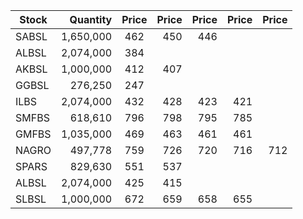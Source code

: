 | Stock         | Quantity | Price  | Price | Price | Price | Price |
| ------------- | --------:|:------:| -----:| -----:| -----:| -----:|
| SABSL         | 1,650,000| 462    |  450  | 446   |
| ALBSL         | 2,074,000| 384    |  
| AKBSL         | 1,000,000| 412    |  407  | 
| GGBSL         | 276,250  | 247    | 
| ILBS          | 2,074,000| 432    |  428  | 423   | 421   |
| SMFBS         | 618,610  | 796    |  798  | 795   | 785   |
| GMFBS         | 1,035,000| 469    |  463  | 461   | 461   |
| NAGRO         | 497,778  | 759    |  726  | 720   | 716   | 712   |
| SPARS         | 829,630  | 551    |  537  | 
| ALBSL         | 2,074,000| 425    |  415  |
| SLBSL         | 1,000,000| 672    |  659  | 658   |  655  |

